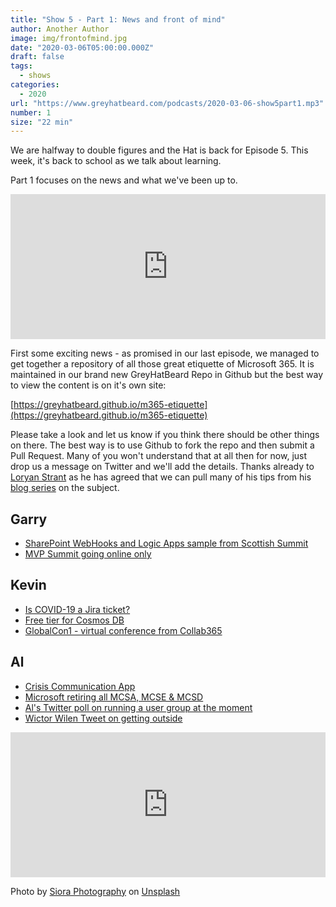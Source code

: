 ```yaml
---
title: "Show 5 - Part 1: News and front of mind"
author: Another Author
image: img/frontofmind.jpg
date: "2020-03-06T05:00:00.000Z"
draft: false
tags: 
  - shows
categories:
  - 2020
url: "https://www.greyhatbeard.com/podcasts/2020-03-06-show5part1.mp3"
number: 1
size: "22 min"
---
```


We are halfway to double figures and the Hat is back for Episode 5. This week, it's back to school as we talk about learning.

Part 1 focuses on the news and what we've been up to. 

<iframe src="https://open.spotify.com/episode/6lWxX30eCHUOcD7NFCKnSx" width="100%" height="232" frameborder="0" allowtransparency="true" allow="encrypted-media"></iframe>

First some exciting news - as promised in our last episode, we managed to get together a repository of all those great etiquette of Microsoft 365. It is maintained in our brand new GreyHatBeard Repo in Github but the best way to view the content is on it's own site:

[https://greyhatbeard.github.io/m365-etiquette](https://greyhatbeard.github.io/m365-etiquette)

Please take a look and let us know if you think there should be other things on there. The best way is to use Github to fork the repo and then submit a Pull Request. Many of you won't understand that at all then for now, just drop us a message on Twitter and we'll add the details. Thanks already to [Loryan Strant](https://twitter.com/LoryanStrant) as he has agreed that we can pull many of his tips from his [blog series](https://office365etiquette.info/) on the subject.


## Garry
- [SharePoint WebHooks and Logic Apps sample from Scottish Summit](https://github.com/garrytrinder/spo-webhook-logicapp)
- [MVP Summit going online only](https://www.zdnet.com/article/microsoft-cancels-mvp-summit-due-to-covid-19-coronavirus-fears/)

## Kevin
- [Is COVID-19 a Jira ticket?](https://twitter.com/mollywaggett/status/1235281112684843009)
- [Free tier for Cosmos DB](https://www.zdnet.com/article/microsoft-to-introduce-a-free-tier-of-its-cosmos-db-nosql-database/)
- [GlobalCon1 - virtual conference from Collab365](https://events.collab365.community/globalcon1-agenda/)

## Al
- [Crisis Communication App](https://powerapps.microsoft.com/en-us/blog/crisis-communication-a-power-platform-template/)
- [Microsoft retiring all MCSA, MCSE & MCSD](https://www.microsoft.com/en-us/learning/community-blog-post.aspx?BlogId=8&Id=375282)
- [Al's Twitter poll on running a user group at the moment](https://twitter.com/al_eardley/status/1235236763226034177)
- [Wictor Wilen Tweet on getting outside](https://twitter.com/wictor/status/1235615718294634496?s=20)

<iframe src="https://open.spotify.com/episode/6lWxX30eCHUOcD7NFCKnSx" width="100%" height="232" frameborder="0" allowtransparency="true" allow="encrypted-media"></iframe>

Photo by [Siora Photography](https://unsplash.com/@siora18?utm_source=unsplash&utm_medium=referral&utm_content=creditCopyText) on [Unsplash](https://unsplash.com/@siora18)